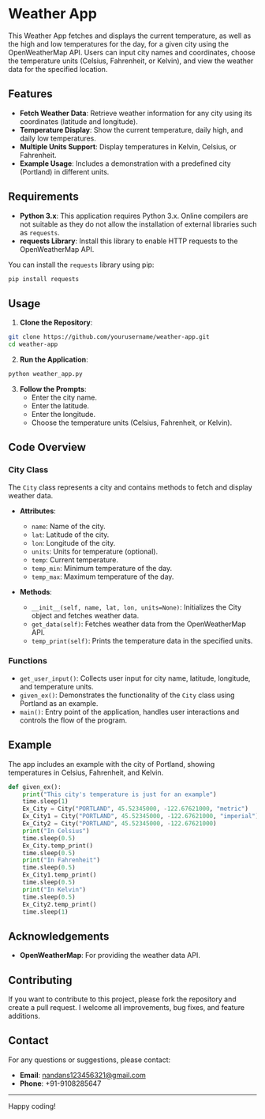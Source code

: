 # Weather App

This Weather App fetches and displays the current temperature, as well as the high and low temperatures for the day, for a given city using the OpenWeatherMap API. Users can input city names and coordinates, choose the temperature units (Celsius, Fahrenheit, or Kelvin), and view the weather data for the specified location.

## Features

- **Fetch Weather Data**: Retrieve weather information for any city using its coordinates (latitude and longitude).
- **Temperature Display**: Show the current temperature, daily high, and daily low temperatures.
- **Multiple Units Support**: Display temperatures in Kelvin, Celsius, or Fahrenheit.
- **Example Usage**: Includes a demonstration with a predefined city (Portland) in different units.

## Requirements

- **Python 3.x**: This application requires Python 3.x. Online compilers are not suitable as they do not allow the installation of external libraries such as `requests`.
- **requests Library**: Install this library to enable HTTP requests to the OpenWeatherMap API.

You can install the `requests` library using pip:

```bash
pip install requests
```

## Usage

1. **Clone the Repository**:

```bash
git clone https://github.com/yourusername/weather-app.git
cd weather-app
```

2. **Run the Application**:

```bash
python weather_app.py
```

3. **Follow the Prompts**:
   - Enter the city name.
   - Enter the latitude.
   - Enter the longitude.
   - Choose the temperature units (Celsius, Fahrenheit, or Kelvin).

## Code Overview

### City Class

The `City` class represents a city and contains methods to fetch and display weather data.

- **Attributes**:
  - `name`: Name of the city.
  - `lat`: Latitude of the city.
  - `lon`: Longitude of the city.
  - `units`: Units for temperature (optional).
  - `temp`: Current temperature.
  - `temp_min`: Minimum temperature of the day.
  - `temp_max`: Maximum temperature of the day.

- **Methods**:
  - `__init__(self, name, lat, lon, units=None)`: Initializes the City object and fetches weather data.
  - `get_data(self)`: Fetches weather data from the OpenWeatherMap API.
  - `temp_print(self)`: Prints the temperature data in the specified units.

### Functions

- `get_user_input()`: Collects user input for city name, latitude, longitude, and temperature units.
- `given_ex()`: Demonstrates the functionality of the `City` class using Portland as an example.
- `main()`: Entry point of the application, handles user interactions and controls the flow of the program.

## Example

The app includes an example with the city of Portland, showing temperatures in Celsius, Fahrenheit, and Kelvin.

```python
def given_ex():
    print("This city's temperature is just for an example")
    time.sleep(1)
    Ex_City = City("PORTLAND", 45.52345000, -122.67621000, "metric")
    Ex_City1 = City("PORTLAND", 45.52345000, -122.67621000, "imperial")
    Ex_City2 = City("PORTLAND", 45.52345000, -122.67621000)
    print("In Celsius")
    time.sleep(0.5)
    Ex_City.temp_print()
    time.sleep(0.5)
    print("In Fahrenheit")
    time.sleep(0.5)
    Ex_City1.temp_print()
    time.sleep(0.5)
    print("In Kelvin")
    time.sleep(0.5)
    Ex_City2.temp_print()
    time.sleep(1)
```

## Acknowledgements

- **OpenWeatherMap**: For providing the weather data API.

## Contributing

If you want to contribute to this project, please fork the repository and create a pull request. I welcome all improvements, bug fixes, and feature additions.

## Contact

For any questions or suggestions, please contact:

- **Email**: nandans123456321@gmail.com
- **Phone**: +91-9108285647

---

Happy coding!
